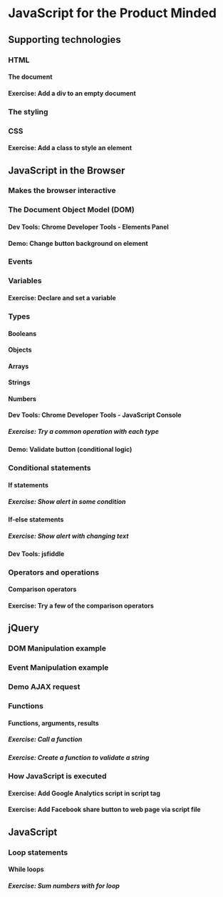 # JavaScript for the Product Minded

## Supporting technologies
### HTML
#### The document
#### Exercise: Add a div to an empty document
### The styling
### CSS
#### Exercise: Add a class to style an element

## JavaScript in the Browser
### Makes the browser interactive
### The Document Object Model (DOM)
#### Dev Tools: Chrome Developer Tools - Elements Panel
#### Demo: Change button background on element
### Events
### Variables
#### Exercise: Declare and set a variable
### Types
#### Booleans
#### Objects
#### Arrays
#### Strings
#### Numbers
#### Dev Tools: Chrome Developer Tools - JavaScript Console
##### Exercise: Try a common operation with each type

#### Demo: Validate button (conditional logic)
### Conditional statements
#### If statements
##### Exercise: Show alert in some condition
#### If-else statements
##### Exercise: Show alert with changing text
#### Dev Tools: jsfiddle
### Operators and operations
#### Comparison operators
#### Exercise: Try a few of the comparison operators

## jQuery
### DOM Manipulation example
### Event Manipulation example
### Demo AJAX request

### Functions
#### Functions, arguments, results
##### Exercise: Call a function
##### Exercise: Create a function to validate a string

### How JavaScript is executed
#### Exercise: Add Google Analytics script in script tag
#### Exercise: Add Facebook share button to web page via script file

## JavaScript
### Loop statements
#### While loops
##### Exercise: Sum numbers with for loop
